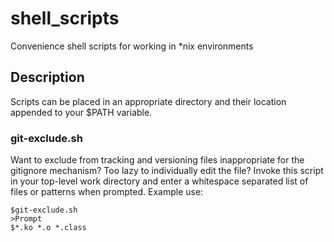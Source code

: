 # shell_scripts
Convenience shell scripts for working in \*nix environments

## Description
Scripts can be placed in an appropriate directory and their location appended to your $PATH variable.

### git-exclude.sh
Want to exclude from tracking and versioning files inappropriate for the gitignore mechanism? Too lazy to individually edit the file? Invoke this script in your top-level work directory and enter a whitespace separated list of files or patterns when prompted. Example use:

	$git-exclude.sh
	>Prompt
	$*.ko *.o *.class
